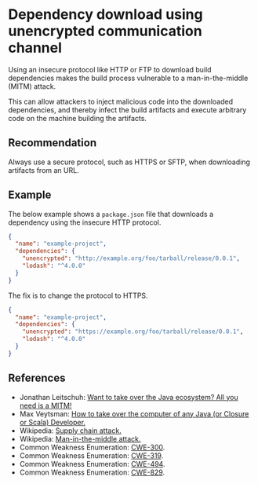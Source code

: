 # Dependency download using unencrypted communication channel
Using an insecure protocol like HTTP or FTP to download build dependencies makes the build process vulnerable to a man-in-the-middle (MITM) attack.

This can allow attackers to inject malicious code into the downloaded dependencies, and thereby infect the build artifacts and execute arbitrary code on the machine building the artifacts.


## Recommendation
Always use a secure protocol, such as HTTPS or SFTP, when downloading artifacts from an URL.


## Example
The below example shows a `package.json` file that downloads a dependency using the insecure HTTP protocol.


```json
{
  "name": "example-project",
  "dependencies": {
    "unencrypted": "http://example.org/foo/tarball/release/0.0.1",
    "lodash": "^4.0.0"
  }
}
```
The fix is to change the protocol to HTTPS.


```json
{
  "name": "example-project",
  "dependencies": {
    "unencrypted": "https://example.org/foo/tarball/release/0.0.1",
    "lodash": "^4.0.0"
  }
}
```

## References
* Jonathan Leitschuh: [ Want to take over the Java ecosystem? All you need is a MITM! ](https://infosecwriteups.com/want-to-take-over-the-java-ecosystem-all-you-need-is-a-mitm-1fc329d898fb)
* Max Veytsman: [ How to take over the computer of any Java (or Closure or Scala) Developer. ](https://max.computer/blog/how-to-take-over-the-computer-of-any-java-or-clojure-or-scala-developer/)
* Wikipedia: [Supply chain attack.](https://en.wikipedia.org/wiki/Supply_chain_attack)
* Wikipedia: [Man-in-the-middle attack.](https://en.wikipedia.org/wiki/Man-in-the-middle_attack)
* Common Weakness Enumeration: [CWE-300](https://cwe.mitre.org/data/definitions/300.html).
* Common Weakness Enumeration: [CWE-319](https://cwe.mitre.org/data/definitions/319.html).
* Common Weakness Enumeration: [CWE-494](https://cwe.mitre.org/data/definitions/494.html).
* Common Weakness Enumeration: [CWE-829](https://cwe.mitre.org/data/definitions/829.html).
